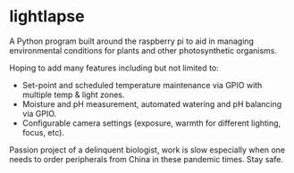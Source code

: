 # lightlapse
A Python program built around the raspberry pi
to aid in managing environmental conditions
for plants and other photosynthetic organisms.

Hoping to add many features including but not limited to:
- Set-point and scheduled temperature maintenance via GPIO with multiple temp & light zones.
- Moisture and pH measurement, automated watering and pH balancing via GPIO.
- Configurable camera settings (exposure, warmth for different lighting, focus, etc).

Passion project of a delinquent biologist, work is slow especially when one needs to order peripherals from China in these pandemic times. Stay safe.
